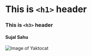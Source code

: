 # This is `<h1>` header
### This is `<h3>` header
#### Sujal Sahu

![Image of Yaktocat](https://octodex.github.com/images/yaktocat.png)
